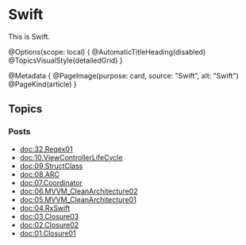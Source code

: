 # Swift

This is Swift.

@Options(scope: local) {
  @AutomaticTitleHeading(disabled)
  @TopicsVisualStyle(detailedGrid)
}

@Metadata {
  @PageImage(purpose: card, source: "Swift", alt: "Swift")
  @PageKind(article)
}

## Topics

### Posts

- <doc:32.Regex01>
- <doc:10.ViewControllerLifeCycle>
- <doc:09.StructClass>
- <doc:08.ARC>
- <doc:07.Coordinator>
- <doc:06.MVVM_CleanArchitecture02>
- <doc:05.MVVM_CleanArchitecture01>
- <doc:04.RxSwift>
- <doc:03.Closure03>
- <doc:02.Closure02>
- <doc:01.Closure01>
